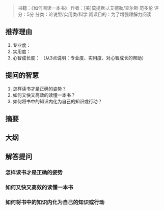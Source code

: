 > 书籍：《如何阅读一本书》
> 作者：[美]莫提默·J.艾德勒/查尔斯·范多伦
> 评分：5分
> 分类：论说型/实用类/科学
> 阅读目的：为了增强理解力阅读

## 推荐理由

1. 专业度：
2. 实用度：
3. 心智成长度：
（从3点说明：专业度、实用度、对心智成长的帮助）

## 提问的智慧

1. 怎样读书才是正确的姿势？
2. 如何又快又高效的读懂一本书？
3. 如何将书中的知识内化为自己的知识或行动？

## 摘要

## 大纲

## 解答提问

### 怎样读书才是正确的姿势



### 如何又快又高效的读懂一本书


### 如何将书中的知识内化为自己的知识或行动
